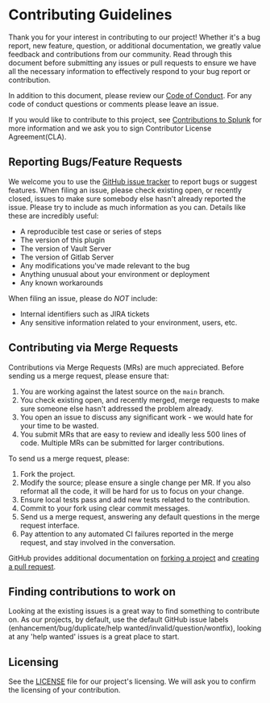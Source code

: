 # Contributing Guidelines

Thank you for your interest in contributing to our project! Whether it's a bug report, new feature, question, or additional documentation, we greatly value feedback and contributions from our community. Read through this document before submitting any issues or pull requests to ensure we have all the necessary information to effectively respond to your bug report or contribution.

In addition to this document, please review our [Code of Conduct](CODE_OF_CONDUCT.md). For any code of conduct questions or comments please leave an issue.

If you would like to contribute to this project, see [Contributions to Splunk] for more information and we ask you to sign Contributor License Agreement(CLA).

## Reporting Bugs/Feature Requests

We welcome you to use the [GitHub issue tracker] to report bugs or suggest features. When filing an issue, please check existing open, or recently closed, issues to make sure somebody else hasn't already reported the issue. Please try to include as much information as you can. Details like these are incredibly useful:

- A reproducible test case or series of steps
- The version of this plugin
- The version of Vault Server
- The version of Gitlab Server
- Any modifications you've made relevant to the bug
- Anything unusual about your environment or deployment
- Any known workarounds

When filing an issue, please do *NOT* include:

- Internal identifiers such as JIRA tickets
- Any sensitive information related to your environment, users, etc.

## Contributing via Merge Requests

Contributions via Merge Requests (MRs) are much appreciated. Before sending us a merge request, please ensure that:

1. You are working against the latest source on the `main` branch.
2. You check existing open, and recently merged, merge requests to make sure
   someone else hasn't addressed the problem already.
3. You open an issue to discuss any significant work - we would hate for your
   time to be wasted.
4. You submit MRs that are easy to review and ideally less 500 lines of code.
   Multiple MRs can be submitted for larger contributions.

To send us a merge request, please:

1. Fork the project.
2. Modify the source; please ensure a single change per MR. If you also
   reformat all the code, it will be hard for us to focus on your change.
3. Ensure local tests pass and add new tests related to the contribution.
4. Commit to your fork using clear commit messages.
5. Send us a merge request, answering any default questions in the merge request
   interface.
6. Pay attention to any automated CI failures reported in the merge request, and
   stay involved in the conversation.

GitHub provides additional documentation on [forking a project](https://docs.github.com/en/get-started/quickstart/fork-a-repo) and [creating a pull request](https://docs.github.com/en/github/collaborating-with-pull-requests/proposing-changes-to-your-work-with-pull-requests/about-pull-requests).

## Finding contributions to work on

Looking at the existing issues is a great way to find something to contribute
on. As our projects, by default, use the default GitHub issue labels
(enhancement/bug/duplicate/help wanted/invalid/question/wontfix), looking at
any 'help wanted' issues is a great place to start.

## Licensing

See the [LICENSE](LICENSE) file for our project's licensing. We will ask you to
confirm the licensing of your contribution.

[GitHub issue tracker]: https://github.com/splunk/vault-plugin-secrets-gitlab/issues
[Contributions to Splunk]: https://www.splunk.com/en_us/form/contributions.html
